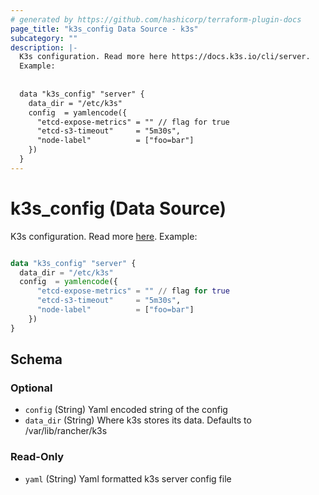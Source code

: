 ```yaml
---
# generated by https://github.com/hashicorp/terraform-plugin-docs
page_title: "k3s_config Data Source - k3s"
subcategory: ""
description: |-
  K3s configuration. Read more here https://docs.k3s.io/cli/server.
  Example:
  
  
  data "k3s_config" "server" {
    data_dir = "/etc/k3s"
    config  = yamlencode({
  	  "etcd-expose-metrics" = "" // flag for true
  	  "etcd-s3-timeout"     = "5m30s",
  	  "node-label"		    = ["foo=bar"]
  	})
  }
---
```


# k3s_config (Data Source)

K3s configuration. Read more [here](https://docs.k3s.io/cli/server).
Example:
```terraform

data "k3s_config" "server" {
  data_dir = "/etc/k3s"
  config  = yamlencode({
	  "etcd-expose-metrics" = "" // flag for true
	  "etcd-s3-timeout"     = "5m30s",
	  "node-label"		    = ["foo=bar"]
	})
} 

```



<!-- schema generated by tfplugindocs -->
## Schema

### Optional

- `config` (String) Yaml encoded string of the config
- `data_dir` (String) Where k3s stores its data. Defaults to /var/lib/rancher/k3s

### Read-Only

- `yaml` (String) Yaml formatted k3s server config file
